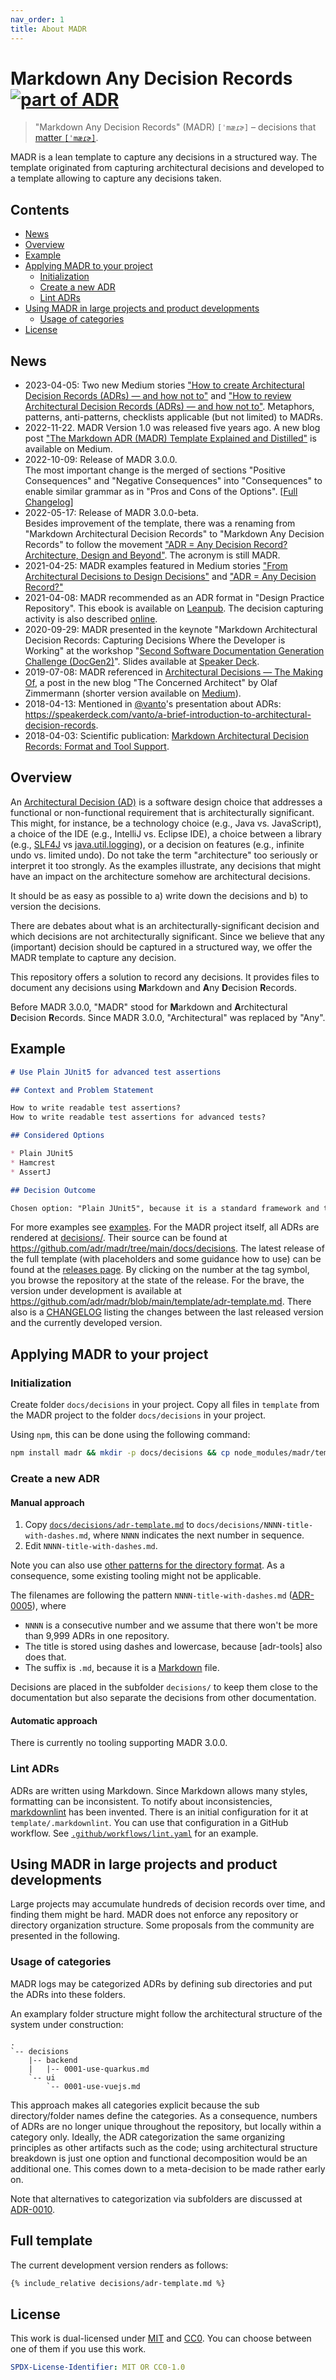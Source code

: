 ```yaml
---
nav_order: 1
title: About MADR
---
```

<!-- markdownlint-disable MD025 -->
# Markdown Any Decision Records [![part of ADR](https://img.shields.io/badge/part_of-ADR-blue.svg)](https://adr.github.io)

> "Markdown Any Decision Records" (MADR) `[ˈmæɾɚ]` – decisions that [matter `[ˈmæɾɚ]`](https://en.wiktionary.org/wiki/matter#Pronunciation).

MADR is a lean template to capture any decisions in a structured way.
The template originated from capturing architectural decisions and developed to a template allowing to capture any decisions taken.

## Contents

* [News](#news)
* [Overview](#overview)
* [Example](#example)
* [Applying MADR to your project](#applying-madr-to-your-project)
  * [Initialization](#initialization)
  * [Create a new ADR](#create-a-new-adr)
  * [Lint ADRs](#lint-adrs)
* [Using MADR in large projects and product developments](#using-madr-in-large-projects-and-product-developments)
  * [Usage of categories](#usage-of-categories)
* [License](#license)

## News

* 2023-04-05: Two new Medium stories ["How to create Architectural Decision Records (ADRs) — and how not to"](https://medium.com/olzzio/how-to-create-architectural-decision-records-adrs-and-how-not-to-93b5b4b33080) and ["How to review Architectural Decision Records (ADRs) — and how not to"](https://medium.com/olzzio/how-to-review-architectural-decision-records-adrs-and-how-not-to-2707652db196). Metaphors, patterns, anti-patterns, checklists applicable (but not limited) to MADRs.
* 2022-11-22. MADR Version 1.0 was released five years ago. A new blog post ["The Markdown ADR (MADR) Template Explained and Distilled"](https://medium.com/olzzio/the-markdown-adr-madr-template-explained-and-distilled-b67603ec95bb) is available on Medium.
* 2022-10-09: Release of MADR 3.0.0.\
  The most important change is the merged of sections "Positive Consequences" and "Negative Consequences" into "Consequences" to enable similar grammar as in "Pros and Cons of the Options".
  [[Full Changelog](https://github.com/adr/madr/blob/main/CHANGELOG.md#300--2022-10-09)]
* 2022-05-17: Release of MADR 3.0.0-beta.\
  Besides improvement of the template, there was a renaming from "Markdown Architectural Decision Records" to "Markdown Any Decision Records" to follow the movement ["ADR = Any Decision Record? Architecture, Design and Beyond"](https://ozimmer.ch/practices/2021/04/23/AnyDecisionRecords.html).
  The acronym is still MADR.
* 2021-04-25: MADR examples featured in Medium stories ["From Architectural Decisions to Design Decisions"](https://medium.com/olzzio/from-architectural-decisions-to-design-decisions-f05f6d57032b) and ["ADR = Any Decision Record?"](https://medium.com/olzzio/adr-any-decision-record-916d1b64b28d)
* 2021-04-08: MADR recommended as an ADR format in "Design Practice Repository". This ebook is available on [Leanpub](https://leanpub.com/dpr). The decision capturing activity is also described [online](https://socadk.github.io/design-practice-repository/activities/DPR-ArchitecturalDecisionCapturing.html).
* 2020-09-29: MADR presented in the keynote "Markdown Architectural Decision Records: Capturing Decisions Where the Developer is Working" at the workshop "[Second Software Documentation Generation Challenge (DocGen2)](https://dysdoc.github.io/docgen2/index.html)". Slides available at [Speaker Deck](https://speakerdeck.com/koppor/markdown-architecturaldecisionrecords-capturing-decisions-where-the-developer-is-working).
* 2019-07-08: MADR referenced in [Architectural Decisions — The Making Of](https://ozimmer.ch/practices/2020/04/27/ArchitectureDecisionMaking.html), a post in the new blog "The Concerned Architect" by Olaf Zimmermann (shorter version available on [Medium](https://medium.com/@docsoc/y-statements-10eb07b5a177)).
* 2018-04-13: Mentioned in [@vanto](https://github.com/vanto)'s presentation about ADRs: <https://speakerdeck.com/vanto/a-brief-introduction-to-architectural-decision-records>.
* 2018-04-03: Scientific publication: [Markdown Architectural Decision Records: Format and Tool Support](http://ceur-ws.org/Vol-2072/paper9.pdf).

## Overview

An [Architectural Decision (AD)](https://en.wikipedia.org/wiki/Architectural_decision) is a software design choice that addresses a functional or non-functional requirement that is architecturally significant.
This might, for instance, be a technology choice (e.g., Java vs. JavaScript), a choice of the IDE (e.g., IntelliJ vs. Eclipse IDE), a choice between a library (e.g., [SLF4J](https://www.slf4j.org/) vs [java.util.logging](https://docs.oracle.com/javase/8/docs/api/java/util/logging/package-summary.html)), or a decision on features (e.g., infinite undo vs. limited undo).
Do not take the term "architecture" too seriously or interpret it too strongly.
As the examples illustrate, any decisions that might have an impact on the architecture somehow are architectural decisions.

It should be as easy as possible to
a) write down the decisions and
b) to version the decisions.

There are debates about what is an architecturally-significant decision and which decisions are not architecturally significant.
Since we believe that any (important) decision should be captured in a structured way, we offer the MADR template to capture any decision.

This repository offers a solution to record any decisions.
It provides files to document any decisions using **M**arkdown and **A**ny **D**ecision **R**ecords.

Before MADR 3.0.0, "MADR" stood for **M**arkdown and **A**rchitectural **D**ecision **R**ecords.
Since MADR 3.0.0, "Architectural" was replaced by "Any".

## Example

```markdown
# Use Plain JUnit5 for advanced test assertions

## Context and Problem Statement

How to write readable test assertions?
How to write readable test assertions for advanced tests?

## Considered Options

* Plain JUnit5
* Hamcrest
* AssertJ

## Decision Outcome

Chosen option: "Plain JUnit5", because it is a standard framework and the features of the other frameworks do not outweigh the drawbrack of adding a new dependency.
```

For more examples see [examples](examples.md).
For the MADR project itself, all ADRs are rendered at [decisions/](decisions/).
Their source can be found at <https://github.com/adr/madr/tree/main/docs/decisions>.
The latest release of the full template (with placeholders and some guidance how to use) can be found at the [releases page](https://github.com/adr/madr/releases/latest).
By clicking on the number at the tag symbol, you browse the repository at the state of the release.
For the brave, the version under development is available at <https://github.com/adr/madr/blob/main/template/adr-template.md>.
There also is a [CHANGELOG](https://github.com/adr/madr/blob/main/CHANGELOG.md#changelog) listing the changes between the last released version and the currently developed version.

## Applying MADR to your project

### Initialization

Create folder `docs/decisions` in your project.
Copy all files in `template` from the MADR project to the folder `docs/decisions` in your project.

Using `npm`, this can be done using the following command:

```sh
npm install madr && mkdir -p docs/decisions && cp node_modules/madr/template/* docs/decisions/
```

### Create a new ADR

#### Manual approach

1. Copy [`docs/decisions/adr-template.md`](https://github.com/adr/madr/blob/main/template/adr-template.md) to `docs/decisions/NNNN-title-with-dashes.md`, where `NNNN` indicates the next number in sequence.
2. Edit `NNNN-title-with-dashes.md`.

Note you can also use [other patterns for the directory format](https://github.com/joelparkerhenderson/architecture_decision_record#adr-file-name-conventions).
As a consequence, some existing tooling might not be applicable.

The filenames are following the pattern `NNNN-title-with-dashes.md` ([ADR-0005](decisions/0005-use-dashes-in-filenames.md)), where

* `NNNN` is a consecutive number and we assume that there won't be more than 9,999 ADRs in one repository.
* The title is stored using dashes and lowercase, because [adr-tools] also does that.
* The suffix is `.md`, because it is a [Markdown](https://github.github.com/gfm/) file.

Decisions are placed in the subfolder `decisions/` to keep them close to the documentation but also separate the decisions from other documentation.

#### Automatic approach

There is currently no tooling supporting MADR 3.0.0.

### Lint ADRs

ADRs are written using Markdown.
Since Markdown allows many styles, formatting can be inconsistent.
To notify about inconsistencies, [markdownlint](https://github.com/DavidAnson/markdownlint#markdownlint) has been invented.
There is an initial configuration for it at `template/.markdownlint`.
You can use that configuration in a GitHub workflow.
See [`.github/workflows/lint.yaml`](https://github.com/adr/madr/blob/develop/.github/workflows/lint.yaml) for an example.

## Using MADR in large projects and product developments

Large projects may accumulate hundreds of decision records over time, and finding them might be hard.
MADR does not enforce any repository or directory organization structure.
Some proposals from the community are presented in the following.

### Usage of categories

MADR logs may be categorized ADRs by defining sub directories and put the ADRs into these folders.

An examplary folder structure might follow the architectural structure of the system under construction:

```tree
.
`-- decisions
    |-- backend
    |   |-- 0001-use-quarkus.md
    `-- ui
        `-- 0001-use-vuejs.md
```

This approach makes all categories explicit because the sub directory/folder names define the categories.
As a consequence, numbers of ADRs are no longer unique throughout the repository, but locally within a category only.
Ideally, the ADR categorization the same organizing principles as other artifacts such as the code; using architectural structure breakdown is just one option and functional decomposition would be an additional one. This comes down to a meta-decision to be made rather early on.

Note that alternatives to categorization via subfolders are discussed at [ADR-0010](decisions/0010-support-categories.md).

## Full template

The current development version renders as follows:

```markdown
{% include_relative decisions/adr-template.md %}
```

## License

This work is dual-licensed under [MIT](https://opensource.org/licenses/MIT) and
[CC0](https://creativecommons.org/share-your-work/public-domain/cc0/).
You can choose between one of them if you use this work.

```yaml
SPDX-License-Identifier: MIT OR CC0-1.0
```
